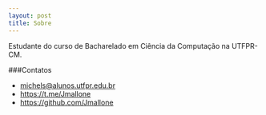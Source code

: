```yaml
---
layout: post
title: Sobre
---
```


Estudante do curso de Bacharelado em Ciência da Computação na UTFPR-CM.

###Contatos
* michels@alunos.utfpr.edu.br
* https://t.me/Jmallone
* https://github.com/Jmallone
